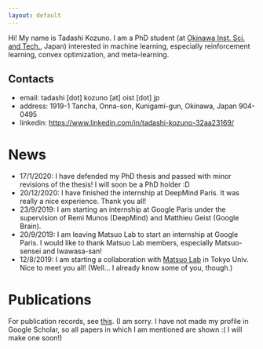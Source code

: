```yaml
---
layout: default
---
```


Hi! My name is Tadashi Kozuno. I am a PhD student (at [Okinawa Inst. Sci. and Tech.](https://www.oist.jp/), Japan) interested in machine learning, especially reinforcement learning, convex optimization, and meta-learning.

## Contacts
*   email: tadashi \[dot\] kozuno \[at\] oist \[dot\] jp
*   address: 1919-1 Tancha, Onna-son, Kunigami-gun, Okinawa, Japan 904-0495
*   linkedin: https://www.linkedin.com/in/tadashi-kozuno-32aa23169/

# News

*   17/1/2020: I have defended my PhD thesis and passed with minor revisions of the thesis! I will soon be a PhD holder :D
*   20/12/2020: I have finished the internship at DeepMind Paris. It was really a nice experience. Thank you all!
*   23/9/2019: I am starting an internship at Google Paris under the supervision of Remi Munos (DeepMind) and Matthieu Geist (Google Brain).
*   20/9/2019: I am leaving Matsuo Lab to start an internship at Google Paris. I would like to thank Matsuo Lab members, especially Matsuo-sensei and Iwawasa-san!
*   12/8/2019: I am starting a collaboration with [Matsuo Lab](https://weblab.t.u-tokyo.ac.jp/en/) in Tokyo Univ. Nice to meet you all! (Well... I already know some of you, though.)

# Publications

For publication records, see [this](https://scholar.google.com/scholar?hl=en&as_sdt=0%2C5&q=tadashi+kozuno&btnG=). (I am sorry. I have not made my profile in Google Scholar, so all papers in which I am mentioned are shown :( I will make one soon!)
